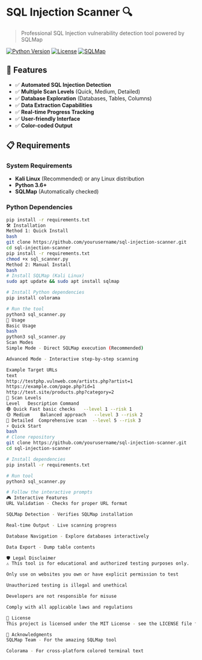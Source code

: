 
# SQL Injection Scanner 🔍



> Professional SQL Injection vulnerability detection tool powered by SQLMap

[![Python Version](https://img.shields.io/badge/python-3.6%2B-blue)](https://www.python.org/)
[![License](https://img.shields.io/badge/license-MIT-green)](LICENSE)
[![SQLMap](https://img.shields.io/badge/powered%20by-sqlmap-red)](https://sqlmap.org/)

## 🚀 Features

- ✅ **Automated SQL Injection Detection**
- ✅ **Multiple Scan Levels** (Quick, Medium, Detailed)
- ✅ **Database Exploration** (Databases, Tables, Columns)
- ✅ **Data Extraction Capabilities**
- ✅ **Real-time Progress Tracking**
- ✅ **User-friendly Interface**
- ✅ **Color-coded Output**

## 📋 Requirements

### System Requirements
- **Kali Linux** (Recommended) or any Linux distribution
- **Python 3.6+**
- **SQLMap** (Automatically checked)

### Python Dependencies
```bash
pip install -r requirements.txt
🛠 Installation
Method 1: Quick Install
bash
git clone https://github.com/yourusername/sql-injection-scanner.git
cd sql-injection-scanner
pip install -r requirements.txt
chmod +x sql_scanner.py
Method 2: Manual Install
bash
# Install SQLMap (Kali Linux)
sudo apt update && sudo apt install sqlmap

# Install Python dependencies
pip install colorama

# Run the tool
python3 sql_scanner.py
🎯 Usage
Basic Usage
bash
python3 sql_scanner.py
Scan Modes
Simple Mode - Direct SQLMap execution (Recommended)

Advanced Mode - Interactive step-by-step scanning

Example Target URLs
text
http://testphp.vulnweb.com/artists.php?artist=1
https://example.com/page.php?id=1
http://test.site/products.php?category=2
🔧 Scan Levels
Level	Description	Command
🟢 Quick	Fast basic checks	--level 1 --risk 1
🟡 Medium	Balanced approach	--level 3 --risk 2
🔴 Detailed	Comprehensive scan	--level 5 --risk 3
⚡ Quick Start
bash
# Clone repository
git clone https://github.com/yourusername/sql-injection-scanner.git
cd sql-injection-scanner

# Install dependencies
pip install -r requirements.txt

# Run tool
python3 sql_scanner.py

# Follow the interactive prompts
🎮 Interactive Features
URL Validation - Checks for proper URL format

SQLMap Detection - Verifies SQLMap installation

Real-time Output - Live scanning progress

Database Navigation - Explore databases interactively

Data Export - Dump table contents

🛡️ Legal Disclaimer
⚠️ This tool is for educational and authorized testing purposes only.

Only use on websites you own or have explicit permission to test

Unauthorized testing is illegal and unethical

Developers are not responsible for misuse

Comply with all applicable laws and regulations

📝 License
This project is licensed under the MIT License - see the LICENSE file for details.

🙏 Acknowledgments
SQLMap Team - For the amazing SQLMap tool

Colorama - For cross-platform colored terminal text